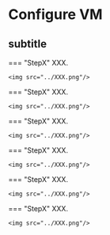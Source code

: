# Configure VM

## subtitle

=== "StepX"
    XXX.
    
    <img src="../XXX.png"/>

=== "StepX"
    XXX.
    
    <img src="../XXX.png"/>

=== "StepX"
    XXX.
    
    <img src="../XXX.png"/>

=== "StepX"
    XXX.
    
    <img src="../XXX.png"/>

=== "StepX"
    XXX.
    
    <img src="../XXX.png"/>

=== "StepX"
    XXX.
    
    <img src="../XXX.png"/>

